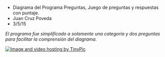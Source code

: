 * Diagrama del Programa Preguntas, Juego de preguntas y respuestas con puntaje.
* Juan Cruz Poveda
* 3/5/15

*El programa fue simplificado a solamente una categoría y dos preguntas para facilitar la comprensión del diagrama.*

<a href="http://tinypic.com?ref=2pruqlu" target="_blank"><img src="http://i61.tinypic.com/2pruqlu.jpg" border="0" alt="Image and video hosting by TinyPic"></a>
